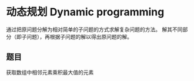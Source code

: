 # 动态规划 Dynamic programming

通过把原问题分解为相对简单的子问题的方式求解复杂问题的方法。
解其不同部分（即子问题），再根据子问题的解以得出原问题的解。




## 题目
获取数组中相邻元素乘积最大值的元素

```js


```